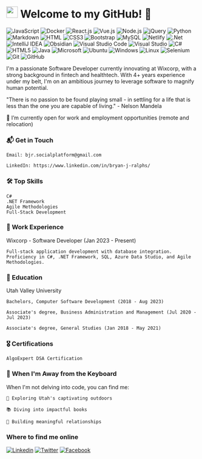 <h1><img src="https://emojis.slackmojis.com/emojis/images/1531849430/4246/blob-sunglasses.gif?1531849430" width="30"/>
Welcome to my GitHub! 🚀</h1>

![JavaScript](https://img.shields.io/badge/JavaScript-F7DF1E?style=flat-square&logo=javascript&logoColor=black)
![Docker](https://img.shields.io/badge/Docker-0CC1F3?style=flat-square&logo=docker&logoColor=white)
![React.js](https://img.shields.io/badge/React.js-0081CB?style=flat-square&logo=react&logoColor=61DAFB)
![Vue.js](https://img.shields.io/badge/Vue.js-35495E?style=flat-square&logo=vue.js&logoColor=4FC08D)
![Node.js](https://img.shields.io/badge/Node.js-43853D?style=flat-square&logo=node.js&logoColor=white)
![jQuery](https://img.shields.io/badge/jQuery-0769AD?style=flat-square&logo=jquery&logoColor=white)
![Python](https://img.shields.io/badge/Python-3776AB?style=flat-square&logo=python&logoColor=white)
![Markdown](https://img.shields.io/badge/Markdown-000000?style=flat-square&logo=markdown&logoColor=white)
![HTML](https://img.shields.io/badge/HTML5-E34F26?style=flat-square&logo=html5&logoColor=white)
![CSS3](https://img.shields.io/badge/CSS3-1572B6?style=flat-square&logo=css3&logoColor=white)
![Bootstrap](https://img.shields.io/badge/Bootstrap-563D7C?style=flat-square&logo=bootstrap&logoColor=white)
![MySQL](https://img.shields.io/badge/MySQL-005C84?style=flat-square&logo=mysql&logoColor=white)
![Netlify](https://img.shields.io/badge/Netlify-00C7B7?style=flat-square&logo=netlify&logoColor=white)
![.Net](https://img.shields.io/badge/.NET-5C2D91?style=flat-square&logo=.net&logoColor=white)
![IntelliJ IDEA](https://img.shields.io/badge/IntelliJIDEA-000000.svg?style=flat-square&logo=intellij-idea&logoColor=white)
![Obsidian](https://img.shields.io/badge/Obsidian-%23483699.svg?style=flat-square&logo=obsidian&logoColor=white)
![Visual Studio Code](https://img.shields.io/badge/Visual%20Studio%20Code-0078d7.svg?style=flat-square&logo=visual-studio-code&logoColor=white)
![Visual Studio](https://img.shields.io/badge/Visual%20Studio-5C2D91.svg?style=flat-square&logo=visual-studio&logoColor=white)
![C#](https://img.shields.io/badge/c%23-%23239120.svg?style=flat-square&logo=c-sharp&logoColor=white)
![HTML5](https://img.shields.io/badge/html5-%23E34F26.svg?style=flat-square&logo=html5&logoColor=white)
![Java](https://img.shields.io/badge/java-%23ED8B00.svg?style=flat-square&logo=openjdk&logoColor=white)
![Microsoft](https://img.shields.io/badge/Microsoft-0078D4?style=flat-square&logo=microsoft&logoColor=white)
![Ubuntu](https://img.shields.io/badge/Ubuntu-E95420?style=flat-square&logo=ubuntu&logoColor=white)
![Windows](https://img.shields.io/badge/Windows-0078D6?style=flat-square&logo=windows&logoColor=white)
![Linux](https://img.shields.io/badge/Linux-FCC624?style=flat-square&logo=linux&logoColor=black)
![Selenium](https://img.shields.io/badge/-selenium-%43B02A?style=flat-square&logo=selenium&logoColor=white)
![Git](https://img.shields.io/badge/git-%23F05033.svg?style=flat-square&logo=git&logoColor=white)
![GitHub](https://img.shields.io/badge/github-%23121011.svg?style=flat-square&logo=github&logoColor=white)
  

I'm a passionate Software Developer currently innovating at Wixcorp, with a strong background in fintech and healthtech. With 4+ years experience under my belt, I'm on an ambitious journey to leverage software to magnify human potential.

"There is no passion to be found playing small - in settling for a life that is less than the one you are capable of living." - Nelson Mandela

👯 I’m currently open for work and employment opportunities (remote and relocation)
  
### 📬 Get in Touch

    Email: bjr.socialplatform@gmail.com
    
    LinkedIn: https://www.linkedin.com/in/bryan-j-ralphs/
    

### 🛠️ Top Skills

    C#
    .NET Framework
    Agile Methodologies
    Full-Stack Development

### 💼 Work Experience
Wixcorp - Software Developer (Jan 2023 - Present)

    Full-stack application development with database integration.
    Proficiency in C#, .NET Framework, SQL, Azure Data Studio, and Agile Methodologies.

### 📜 Education

Utah Valley University

    Bachelors, Computer Software Development (2018 - Aug 2023)
    
    Associate's degree, Business Administration and Management (Jul 2020 - Jul 2023)
    
    Associate's degree, General Studies (Jan 2018 - May 2021)
    
### 🎖️ Certifications

    AlgoExpert DSA Certification
    
### 🍃 When I'm Away from the Keyboard

When I'm not delving into code, you can find me:

    🌄 Exploring Utah's captivating outdoors
    
    📚 Diving into impactful books
    
    🤝 Building meaningful relationships

### Where to find me online

[![Linkedin](https://img.shields.io/badge/LinkedIn-0077B5?style=flat-square&logo=linkedin&logoColor=white)](https://www.linkedin.com/in/bryan-j-ralphs/) 
[![Twitter](https://img.shields.io/badge/Twitter-1DA1F2?style=flat-square&logo=twitter&logoColor=white)](https://twitter.com/Ralphs_Grocery) 
[![Facebook](https://img.shields.io/badge/Facebook-1877F2?style=flat-square&logo=facebook&logoColor=white)](https://www.facebook.com/bryan.ralphs.3/) 
